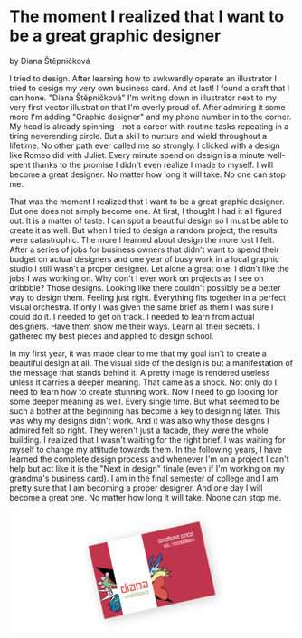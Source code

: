 # The moment I realized that I want to be a great graphic designer 
by Diana Štěpničková

I tried to design. After learning how to awkwardly operate an illustrator I tried to design my very own business card. And at last! I found a craft that I can hone. "Diana Štěpničková" I'm writing down in illustrator next to my very first vector illustration that I'm overly proud of. After admiring it some more I'm adding "Graphic designer" and my phone number in to the corner. My head is already spinning - not a career with routine tasks repeating in a tiring neverending circle. But a skill to nurture and wield throughout a lifetime. No other path ever called me so strongly. I clicked with a design like Romeo did with Juliet. Every minute spend on design is a minute well-spent thanks to the promise I didn't even realize I made to myself. I will become a great designer. No matter how long it will take. No one can stop me.

That was the moment I realized that I want to be a great graphic designer. But one does not simply become one. At first, I thought I had it all figured out. It is a matter of taste. I can spot a beautiful design so I must be able to create it as well. But when I tried to design a random project, the results were catastrophic. The more I learned about design the more lost I felt. After a series of jobs for business owners that didn't want to spend their budget on actual designers and one year of busy work in a local graphic studio I still wasn't a proper designer. Let alone a great one. I didn't like the jobs I was working on. Why don't I ever work on projects as I see on dribbble? Those designs. Looking like there couldn't possibly be a better way to design them. Feeling just right. Everything fits together in a perfect visual orchestra. If only I was given the same brief as them I was sure I could do it. I needed to get on track. I needed to learn from actual designers. Have them show me their ways. Learn all their secrets. I gathered my best pieces and applied to design school. 

In my first year, it was made clear to me that my goal isn't to create a beautiful design at all. The visual side of the design is but a manifestation of the message that stands behind it. A pretty image is rendered useless unless it carries a deeper meaning. That came as a shock. Not only do I need to learn how to create stunning work. Now I need to go looking for some deeper meaning as well. Every single time. But what seemed to be such a bother at the beginning has become a key to designing later. This was why my designs didn't work. And it was also why those designs I admired felt so right. They weren't just a facade, they were the whole building. I realized that I wasn't waiting for the right brief. I was waiting for myself to change my attitude towards them. In the following years, I have learned the complete design process and whenever I'm on a project I can't help but act like it is the "Next in design" finale (even if I'm working on my grandma's business card). I am in the final semester of college and I am pretty sure that I am becoming a proper designer. And one day I will become a great one. No matter how long it will take. Noone can stop me.

![Diana Hrdlickova's first business card.](img/vizitka.png)



